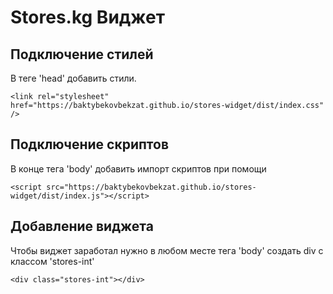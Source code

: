# Stores.kg Виджет

## Подключение стилей

В теге 'head' добавить стили.

`<link rel="stylesheet" href="https://baktybekovbekzat.github.io/stores-widget/dist/index.css" />`

## Подключение скриптов

В конце тега 'body' добавить импорт скриптов при помощи

`<script src="https://baktybekovbekzat.github.io/stores-widget/dist/index.js"></script>`

## Добавление виджета

Чтобы виджет заработал нужно в любом месте тега 'body' создать div с классом 'stores-int'

`<div class="stores-int"></div>`
